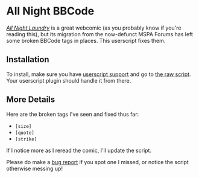 # All Night BBCode

[*All Night Laundry*](http://www.all-night-laundry.com/) is a great webcomic (as you probably know if you're reading this),
but its migration from the now-defunct MSPA Forums has left some broken BBCode tags in places. This userscript
fixes them.

## Installation

To install, make sure you have [userscript support](https://greasyfork.org/en/help/installing-user-scripts) and go to [the raw script](https://github.com/AjaxGb/AllNightBBCode/raw/master/AllNightBBCode.user.js). Your userscript plugin should handle it from there.

## More Details

Here are the broken tags I've seen and fixed thus far:

- `[size]`
- `[quote]`
- `[strike]`

If I notice more as I reread the comic, I'll update the script.

Please do make a [bug report](https://github.com/AjaxGb/AllNightBBCode/issues/new?template=bug_report.md) if you spot one I missed,
or notice the script otherwise messing up!
